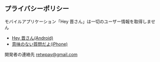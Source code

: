 ## プライバシーポリシー

モバイルアプリケーション「Hey 晋さん」は一切のユーザー情報を取得しません

- [Hey 晋さん(Android)](https://play.google.com/store/apps/details?id=net.votepurchase.heyshinsan)
- [意味のない質問だよ(iPhone)](https://apps.apple.com/jp/app/%E6%84%8F%E5%91%B3%E3%81%AE%E3%81%AA%E3%81%84%E8%B3%AA%E5%95%8F%E3%81%A0%E3%82%88/id6444218441
)

開発者の連絡先
retwpay@gmail.com
